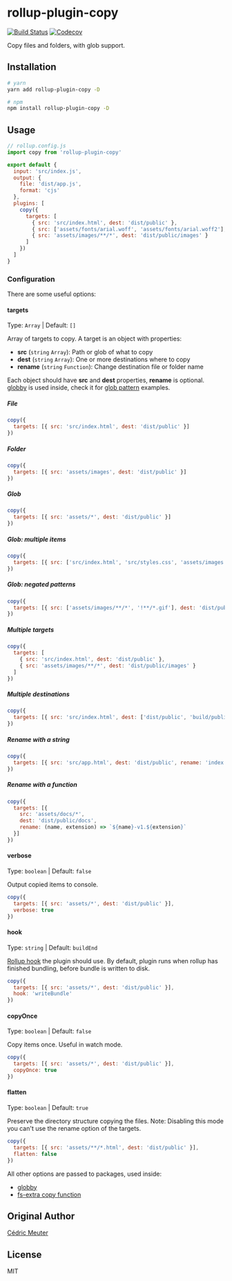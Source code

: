 # rollup-plugin-copy

[![Build Status](https://travis-ci.org/vladshcherbin/rollup-plugin-copy.svg?branch=master)](https://travis-ci.org/vladshcherbin/rollup-plugin-copy)
[![Codecov](https://codecov.io/gh/vladshcherbin/rollup-plugin-copy/branch/master/graph/badge.svg)](https://codecov.io/gh/vladshcherbin/rollup-plugin-copy)

Copy files and folders, with glob support.

## Installation

```bash
# yarn
yarn add rollup-plugin-copy -D

# npm
npm install rollup-plugin-copy -D
```

## Usage

```js
// rollup.config.js
import copy from 'rollup-plugin-copy'

export default {
  input: 'src/index.js',
  output: {
    file: 'dist/app.js',
    format: 'cjs'
  },
  plugins: [
    copy({
      targets: [
        { src: 'src/index.html', dest: 'dist/public' },
        { src: ['assets/fonts/arial.woff', 'assets/fonts/arial.woff2'], dest: 'dist/public/fonts' },
        { src: 'assets/images/**/*', dest: 'dist/public/images' }
      ]
    })
  ]
}
```

### Configuration

There are some useful options:

#### targets

Type: `Array` | Default: `[]`

Array of targets to copy. A target is an object with properties:

- **src** (`string` `Array`): Path or glob of what to copy
- **dest** (`string` `Array`): One or more destinations where to copy
- **rename** (`string` `Function`): Change destination file or folder name

Each object should have **src** and **dest** properties, **rename** is optional. [globby](https://github.com/sindresorhus/globby) is used inside, check it for [glob pattern](https://github.com/sindresorhus/globby#globbing-patterns) examples.

##### File

```js
copy({
  targets: [{ src: 'src/index.html', dest: 'dist/public' }]
})
```

##### Folder

```js
copy({
  targets: [{ src: 'assets/images', dest: 'dist/public' }]
})
```

##### Glob

```js
copy({
  targets: [{ src: 'assets/*', dest: 'dist/public' }]
})
```

##### Glob: multiple items

```js
copy({
  targets: [{ src: ['src/index.html', 'src/styles.css', 'assets/images'], dest: 'dist/public' }]
})
```

##### Glob: negated patterns

```js
copy({
  targets: [{ src: ['assets/images/**/*', '!**/*.gif'], dest: 'dist/public/images' }]
})
```

##### Multiple targets

```js
copy({
  targets: [
    { src: 'src/index.html', dest: 'dist/public' },
    { src: 'assets/images/**/*', dest: 'dist/public/images' }
  ]
})
```

##### Multiple destinations

```js
copy({
  targets: [{ src: 'src/index.html', dest: ['dist/public', 'build/public'] }]
})
```

##### Rename with a string

```js
copy({
  targets: [{ src: 'src/app.html', dest: 'dist/public', rename: 'index.html' }]
})
```

##### Rename with a function

```js
copy({
  targets: [{
    src: 'assets/docs/*',
    dest: 'dist/public/docs',
    rename: (name, extension) => `${name}-v1.${extension}`
  }]
})
```

#### verbose

Type: `boolean` | Default: `false`

Output copied items to console.

```js
copy({
  targets: [{ src: 'assets/*', dest: 'dist/public' }],
  verbose: true
})
```

#### hook

Type: `string` | Default: `buildEnd`

[Rollup hook](https://rollupjs.org/guide/en/#hooks) the plugin should use. By default, plugin runs when rollup has finished bundling, before bundle is written to disk.

```js
copy({
  targets: [{ src: 'assets/*', dest: 'dist/public' }],
  hook: 'writeBundle'
})
```

#### copyOnce

Type: `boolean` | Default: `false`

Copy items once. Useful in watch mode.

```js
copy({
  targets: [{ src: 'assets/*', dest: 'dist/public' }],
  copyOnce: true
})
```

#### flatten

Type: `boolean` | Default: `true`

Preserve the directory structure copying the files. Note: Disabling this mode you can't use the rename option of the targets.

```js
copy({
  targets: [{ src: 'assets/**/*.html', dest: 'dist/public' }],
  flatten: false
})
```

All other options are passed to packages, used inside:
  - [globby](https://github.com/sindresorhus/globby)
  - [fs-extra copy function](https://github.com/jprichardson/node-fs-extra/blob/7.0.0/docs/copy.md)

## Original Author

[Cédric Meuter](https://github.com/meuter)

## License

MIT
